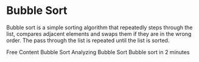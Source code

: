 # Bubble Sort

Bubble sort is a simple sorting algorithm that repeatedly steps through the list, compares adjacent elements and swaps them if they are in the wrong order. The pass through the list is repeated until the list is sorted.

<ResourceGroupTitle>Free Content</ResourceGroupTitle>
<BadgeLink colorScheme='red' badgeText='Watch' href='https://www.youtube.com/watch?v=P00xJgWzz2c&index=1&list=PL89B61F78B552C1AB'>Bubble Sort</BadgeLink>
<BadgeLink colorScheme='red' badgeText='Watch' href='https://www.youtube.com/watch?v=ni_zk257Nqo&index=7&list=PL89B61F78B552C1AB'>Analyzing Bubble Sort</BadgeLink>
<BadgeLink colorScheme='red' badgeText='Watch' href='https://youtu.be/xli_FI7CuzA'>Bubble sort in 2 minutes</BadgeLink>
